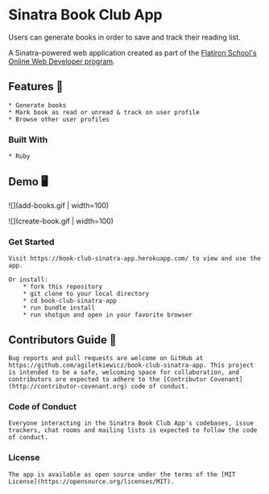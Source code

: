 # Sinatra Book Club App


Users can generate books in order to save and track their reading list.

A Sinatra-powered web application created as part of the [Flatiron School's Online Web Developer program](https://flatironschool.com/).


## Features 🌟

    * Generate books
    * Mark book as read or unread & track on user profile
    * Browse other user profiles

### Built With 

    * Ruby


## Demo 🖥

![](add-books.gif | width=100)

![](create-book.gif | width=100)

### Get Started

    Visit https://book-club-sinatra-app.herokuapp.com/ to view and use the app.

    Or install:
        * fork this repository
        * git clone to your local directory
        * cd book-club-sinatra-app
        * run bundle install
        * run shotgun and open in your favorite browser



## Contributors Guide 👋

    Bug reports and pull requests are welcome on GitHub at https://github.com/agiletkiewicz/book-club-sinatra-app. This project is intended to be a safe, welcoming space for collaboration, and contributors are expected to adhere to the [Contributor Covenant](http://contributor-covenant.org) code of conduct.

### Code of Conduct

    Everyone interacting in the Sinatra Book Club App's codebases, issue trackers, chat rooms and mailing lists is expected to follow the code of conduct.

### License

    The app is available as open source under the terms of the [MIT License](https://opensource.org/licenses/MIT).
